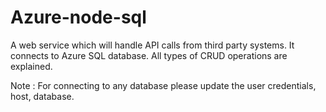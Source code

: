 # Azure-node-sql

A web service which will handle API calls from third party systems. It connects to Azure SQL database. All types of CRUD operations are explained.

Note : For connecting to any database please update the user credentials, host, database.
